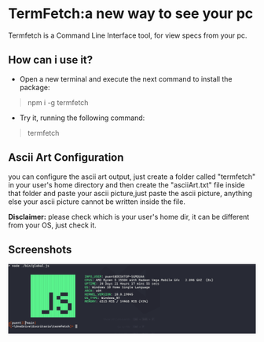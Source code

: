 # **TermFetch:a new way to see your pc**
Termfetch is a Command Line Interface tool, for view specs from your pc.

## **How can i use it?**
* Open a new terminal and execute the next command to install the package:
> npm i -g termfetch

* Try it, running the following command:
> termfetch

## **Ascii Art Configuration**
you can configure the ascii art output, just create a folder called "termfetch" in your
user's home directory and then create the "asciiArt.txt" file inside that folder and paste your
ascii picture,just paste the ascii picture, anything else your ascii picture cannot be written
inside the file.

**Disclaimer:** please check which is your user's home dir, it can be different 
from your OS, just check it.

## **Screenshots**
![termfetch](./public/termfetch.png)